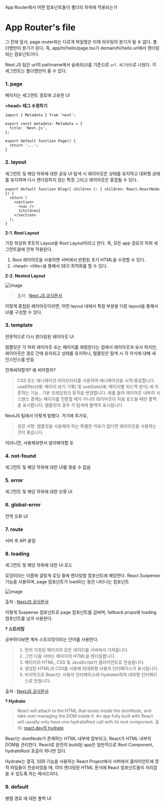 App Router에서 어떤 컴포넌트들이 폴더의 하위에 적용되는가

# App Router's file

그 전에 앞서, page router와는 다르게 파일명은 이제 라우팅의 분기가 될 수 없다. 폴더명만이 분기가 된다. 즉, app/hi/hello/page.tsx가 domain/hi/hello url에서 렌더링되는 컴포넌트이다.

Next.JS 팀은 url의 pathname에서 슬래쉬(/)를 기준으로 `url 세그먼트`로 나눴다. 각 세그먼트는 폴더명만이 올 수 있다.

### 1. page

페이지는 세그먼트 경로에 고유한 UI

**\<head> 태그 수정하기**

```tsx
import { Metadata } from 'next';

export const metadata: Metadata = {
  title: 'Next.js',
};

export default function Page() {
  return '...';
}
```

### 2. layout

세그먼트 및 해당 하위에 대한 공유 UI
탐색 시 레이아웃은 상태를 유지하고 대화형 상태를 유지하며 다시 렌더링하지 않는 특징
그리고 레이아웃은 중첩될 수 있다.

```tsx
export default function Blog({ children }: { children: React.ReactNode }) {
  return (
    <section>
      <nav />
      {children}
    </section>
  );
}
```

**2-1. Root Layout**

가장 최상위 루트의 Layout을 Root Layout이라고 한다. 즉, 모든 app 경로의 하위 세그먼트들에 전부 적용된다.

1. Root 레이아웃을 사용하면 서버에서 반환된 초기 HTML을 수정할 수 있다.
2. \<head> \<title>을 통해서 SEO 최적화를 할 수 있다.

**2-2. Nested Layout**

![image](https://nextjs.org/_next/image?url=%2Fdocs%2Flight%2Fnested-layouts-ui.png&w=1920&q=75&dpl=dpl_46ncsoiUzpeReYYC8yec1ZDMzFik)

> 출처 : [Next.JS 공식문서](https://nextjs.org/docs/app/building-your-application/routing/pages-and-layouts)

이렇게 중첩된 레이아웃이라면, 어떤 layout 내에서 특정 부분을 다른 layout을 통해서 UI를 구성할 수 있다.

### 3. template

전문적으로 다시 렌더링된 레이아웃 UI

템플릿은 각 하위 레이아웃 또는 페이지를 래핑한다는 점에서 레이아웃과 유사
하지만, 레이아웃은 경로 간에 유지되고 상태를 유지하나, 템플릿은 탐색 시 각 자식에 대해 새 인스턴스를 만듬

언제써야할까? 왜 써야할까?

> CSS 또는 애니메이션 라이브러리를 사용하여 애니메이션을 시작/종료합니다.
> useEffect(예: 페이지 보기 기록) 및 useState(예: 페이지별 피드백 양식) 에 의존하는 기능 .
> 기본 프레임워크 동작을 변경합니다. 예를 들어 레이아웃 내부의 서스펜스 경계는 페이지를 전환할 때가 아니라 레이아웃이 처음 로드될 때만 폴백을 표시합니다. 템플릿의 경우 각 탐색에 폴백이 표시됩니다.

NextJS 팀에서 이렇게 말했다. 거기에 추가로,

> 권장 사항: 템플릿을 사용해야 하는 특별한 이유가 없다면 레이아웃을 사용하는 것이 좋습니다.

이러니깐, 사용해보면서 알아봐야할 듯

### 4. not-found

세그먼트 및 해당 하위에 대한 UI를 찾을 수 없음

### 5. error

세그먼트 및 해당 하위에 대한 오류 UI

### 6. global-error

전역 오류 UI

### 7. route

서버 측 API 끝점

### 8. loading

세그먼트 및 해당 하위에 대한 UI 로드

로딩이라는 이름에 걸맞게 로딩 중에 렌더링할 컴포넌트에 해당한다. React Suspense 기능을 사용하며, page 컴포넌트가 load되는 동안 나타나는 컴포넌트

![image](https://nextjs.org/_next/image?url=%2Fdocs%2Flight%2Floading-overview.png&w=1920&q=75&dpl=dpl_46ncsoiUzpeReYYC8yec1ZDMzFik)

출처 : [NextJS 공식문서](https://nextjs.org/docs/app/building-your-application/routing/loading-ui-and-streaming#instant-loading-states)

이렇게 Suspense 컴포넌트로 page 컴포넌트를 감싸며, fallback props에 loading 컴포넌트를 넘겨 사용한다.

**? 스트리밍**

공부하다보면 계속 스트리밍이라는 단어를 사용한다.

> 1. 먼저 지정된 페이지의 모든 데이터를 서버에서 가져옵니다.
> 2. 그런 다음 서버는 페이지의 HTML을 렌더링합니다.
> 3. 페이지의 HTML, CSS 및 JavaScript가 클라이언트로 전송됩니다.
> 4. 생성된 HTML과 CSS를 사용해 비대화형 사용자 인터페이스가 표시됩니다.
> 5. 마지막으로 React는 사용자 인터페이스에 Hydrates하여 대화형 인터페이스로 만듭니다.

출처 : [NextJS 공식문서](https://nextjs.org/docs/app/building-your-application/routing/loading-ui-and-streaming#what-is-streaming)

**? Hydrate**

> React will attach to the HTML that exists inside the domNode, and take over managing the DOM inside it. An app fully built with React will usually only have one hydrateRoot call with its root component.
> 출처: [react.dev의 hydrate](https://react.dev/reference/react-dom/client/hydrateRoot)

React는 domNode가 존재하는 HTML 내부에 첨부되고, React가 HTML 내부의 DOM을 관리한다.
React로 완전히 build된 app은 일반적으로 Root Component, hydrateRoot 호출이 하나만 있다.

Hydrate는 결국, SSR 기능을 사용하는 React Project에서 서버에서 클라이언트에 정적 파일들이 전송되었을 때, 이미 렌더링된 HTML 문서에 React 컴포넌트들이 자리잡을 수 있도록 하는 메서드이다.

### 9. default

병렬 경로 에 대한 폴백 UI
